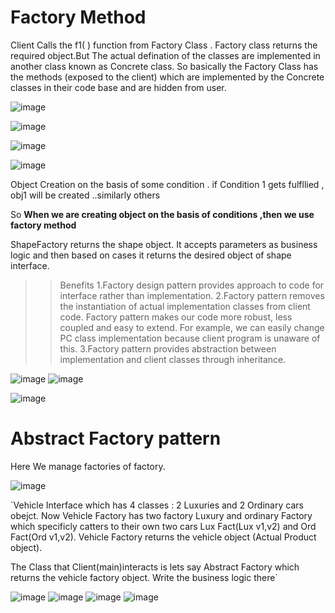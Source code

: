 # Factory Method

Client Calls the f1( ) function from Factory Class . Factory class returns the required object.But The actual defination of the classes are implemented in another class known as Concrete class. So basically the Factory Class has the methods (exposed to the client) which are implemented by the Concrete classes in their code base and are hidden from user.

![image](p1.png)

![image](p2.png)

![image](p3.png)

![image](p4.png)


Object Creation on the basis of some condition . 
if Condition 1 gets fulfllied , obj1 will be created ..similarly others

So **When we are creating object on the basis of conditions ,then we use factory method**

ShapeFactory returns the shape object. It accepts parameters as business logic and then based on cases it returns the desired object of shape interface.


>>Benefits
1.Factory design pattern provides approach to code for interface rather than implementation.
2.Factory pattern removes the instantiation of actual implementation classes from client code. Factory pattern makes our code more robust, less coupled and easy to extend. For example, we can easily change PC class implementation because client program is unaware of this.
3.Factory pattern provides abstraction between implementation and client classes through inheritance.


![image](pp1.png)
![image](pp2.png)

![image](FM1.png)



# Abstract Factory pattern



Here We manage factories of factory.


![image](FM2.png)


`Vehicle Interface which has 4 classes : 2 Luxuries and 2 Ordinary cars obejct. 
Now Vehicle Factory has two factory Luxury and ordinary Factory which specificly catters to their own two cars Lux Fact(Lux v1,v2) and Ord Fact(Ord v1,v2).
Vehicle Factory returns the vehicle object (Actual Product object).

The Class that Client(main)interacts is lets say Abstract Factory which returns the vehicle factory  object. Write the business logic there`






![image](FM3.png)
![image](FM4.png)
![image](FM5.png)
![image](FM6.png)